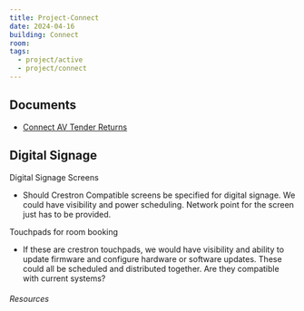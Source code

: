 ```yaml
---
title: Project-Connect
date: 2024-04-16
building: Connect
room: 
tags:
  - project/active
  - project/connect
---
```

## Documents

- [Connect AV Tender Returns](https://rcsicampus-my.sharepoint.com/:f:/r/personal/owenmccarthy_rcsi_com/Documents/Archive/Connect%20AV%20Tender%20Returns?csf=1&web=1&e=HhQpoc)

## Digital Signage

Digital Signage Screens
- Should Crestron Compatible screens be specified for digital signage. We could have visibility and power scheduling. Network point for the screen just has to be provided.

Touchpads for room booking
- If these are crestron touchpads, we would have visibility and ability to update firmware and configure hardware or software updates. These could all be scheduled and distributed together. Are they compatible with current systems?

###### Resources
